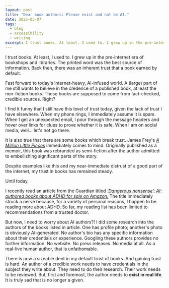 ```yaml
---
layout: post
title: "Dear book authors: Please exist and not be AI."
date: 2025-05-07
tags:
  - blog
  - accessibility
  - writing
excerpt: I trust books. At least, I used to. I grew up in the pre-internet era of bookshops and libraries. There was an inherent trust that a book earned by default.
---
```


I trust books. At least, I used to. I grew up in the pre-internet era of bookshops and libraries. The printed word was the best source of information. Back then, there was an inherent trust that a book earned by default.

Fast forward to today's internet-heavy, AI-infused world. A (large) part of me still wants to believe in the credence of a published book, at least the non-fiction books. These books are supposed to come from fact-checked, credible sources. Right?

I find it funny that I still have this level of trust today, given the lack of trust I have elsewhere. When my phone rings, I immediately assume it is spam. When I get an unexpected email, I pour through the message headers and hover over links for clues to prove whether it is safe. When I am on social media, well... let's not go there.

It is also true that there are some books which break trust. James Frey's _[A Million Little Pieces](https://www.goodreads.com/book/show/1241.A_Million_Little_Pieces)_ immediately comes to mind. Originally published as a memoir, this book was rebranded as semi-fiction after the author admitted to embellishing significant parts of the story.

Despite examples like this and my near-immediate distrust of a good part of the internet, my trust in books has remained steady.

Until today.

I recently read an article from the Guardian titled _[‘Dangerous nonsense’: AI-authored books about ADHD for sale on Amazon.](https://www.theguardian.com/technology/2025/may/04/dangerous-nonsense-ai-authored-books-about-adhd-for-sale-on-amazon)_ The title immediately struck a nerve because, for a variety of personal reasons, I happen to be reading more about ADHD. So far, my reading list has been limited to recommendations from a trusted doctor.

But now, I need to worry about AI authors?! I did some research into the authors of the books listed in article. One has profile photo; another's photo is obviously AI-generated. No author's bio has any specific information about their credentials or experience. Googling these authors provides no further information. No website. No press releases. No media at all. As a real-live human author, that is unfathomable. 

There is now a sizeable dent in my default trust of books. And gaining trust is hard. An author of a credible work needs to have credentials in the subject they write about. They need to do their research. Their work needs to be reviewed. But, first and foremost, the author needs to **exist in real life**. It is truly sad that is no longer a given.